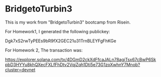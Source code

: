 # BridgetoTurbin3

This is my work from "BridgetoTurbin3" bootcamp from Risein.

For Homework1, I generated the following publickey:

Dgk7xS2rwTyPEEs9bR9fX2GEC21u31TrnBLEYFgFhKGe

For Homework 2, The transaction was:

https://explorer.solana.com/tx/4DGmD2ckXdFfcaJALn78agiTsx67cBwP6SkpbD3HYYu8khQXecFXLfFhDtv2VqjZqh1Dti5e73G1zoXwhnY7Mnob?cluster=devnet

